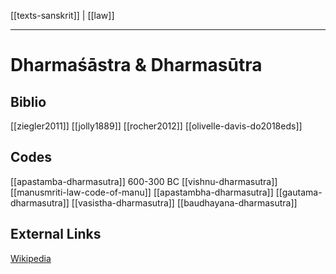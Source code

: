 [[texts-sanskrit]] | [[law]]

---

# Dharmaśāstra & Dharmasūtra

## Biblio
[[ziegler2011]]
[[jolly1889]]
[[rocher2012]]
[[olivelle-davis-do2018eds]]


## Codes
[[apastamba-dharmasutra]] 600-300 BC
[[vishnu-dharmasutra]]
[[manusmriti-law-code-of-manu]]
[[apastambha-dharmasutra]]
[[gautama-dharmasutra]]
[[vasistha-dharmasutra]]
[[baudhayana-dharmasutra]]

## External Links
[Wikipedia](https://en.wikipedia.org/wiki/Dharma%C5%9B%C4%81stra)